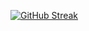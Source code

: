 [![GitHub Streak](https://github-readme-streak-stats.herokuapp.com?user=Cod3ddy&theme=algolia)](https://git.io/streak-stats)

